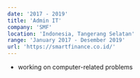 ```yaml
---
date: '2017 - 2019'
title: 'Admin IT'
company: 'SMF'
location: 'Indonesia, Tangerang Selatan'
range: 'January 2017 - Desember 2019'
url: 'https://smartfinance.co.id/'
---
```


- working on computer-related problems
